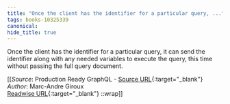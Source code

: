 ```yaml
---
title: "Once the client has the identifier for a particular query, ..."
tags: books-10325339
canonical: 
hide_title: true
---
```


Once the client has the identifier for a particular query, it can send the identifier along with any needed variables to execute the query, this time without passing the full query document.


[[_Source_: Production Ready GraphQL - [Source URL](){:target="_blank"}<br>
_Author_: Marc-Andre Giroux<br>
[Readwise URL](https://readwise.io/open/210672376){:target="_blank"}
::wrap]]